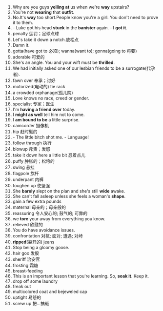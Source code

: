 1.  Why are you guys **yelling at** us when we're **way** upstairs?
2.  You're not **wearing** that **outfit**.
3.  No.It's **way** too short.People know you're a girl. You don't need to prove it to them.
4.  \- Luke got his head **stuck** in the **banister** again. - **I got it**.
5.	penalty 惩罚；足球点球
6.	Let's take it down a notch.放松点
7.	Damn it.
8.	gotta(have got to 必须); wanna(want to); gonna(going to 将要)
9.	adorable 可爱的
10.	She's an angle. You and your wift must be **thrilled**.
11.	We had initially asked one of our lesbian friends to be a surrogate(代孕者).
12.	fawn over 奉承；讨好
13.	motorized(电动的) tie rack
14.	a crowded orphanage(孤儿院)
15.	Love knows no race, creed or gender.
16.	specialist 专家；医生
17.	I'm **having a friend over** today.
18.	I **might as well** tell him not to come.
19.	I **am bound to be** a little surprise.
20.	camcorder 摄像机
21.	hip 赶时髦的
22.	\- The little bitch shot me. - Language!
23.	follow through 执行
24.	blowup 斥责；发怒
25.	take it down here a little bit 忍着点儿
26.	puffy 肿胀的；松垮的
27.	swing 悬挂
28.	flagpole 旗杆
29.	underpant 内裤
30.	toughen up 使坚强
31.	She **barely** slept on the plan and she's still **wide** awake.
32.	She can't fall asleep unless she feels a woman's **shape**.
33.	gain a few extra pounds
34.	maternal 母亲的；母亲般的
35.	reassuring 令人安心的; 鼓气的; 可靠的
36.	we **tore** your away from everything you know.
37.	relieved 欣慰的
38.	You do have avoidance issues.
39.	confrontation 对抗; 面对; 遭遇; 对峙
40. **ripped**(裂开的) jeans
41. Stop being a gloomy goose.
42. hair goo 发胶
43. sheriff 治安官
44. frosting 霜糖
45. breast-feeding
46. This is an important lesson that you're learning. So, **soak it**. Keep it.
47. drop off some laundry
48. freak out
49. multicolored coat and bejeweled cap
50. uptight 易怒的
51. screw up 把...搞砸
